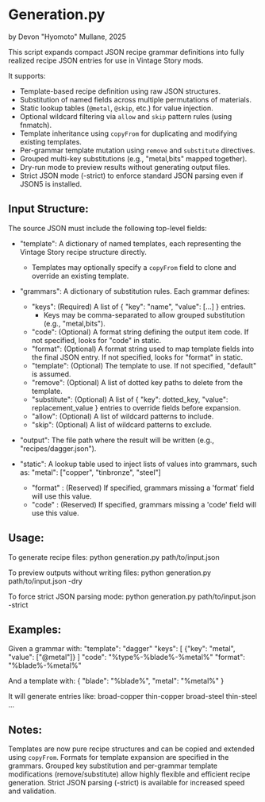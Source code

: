 # Generation.py
by Devon "Hyomoto" Mullane, 2025

This script expands compact JSON recipe grammar definitions into fully realized
recipe JSON entries for use in Vintage Story mods.

It supports:
- Template-based recipe definition using raw JSON structures.
- Substitution of named fields across multiple permutations of materials.
- Static lookup tables (`@metal`, `@skip`, etc.) for value injection.
- Optional wildcard filtering via `allow` and `skip` pattern rules (using fnmatch).
- Template inheritance using `copyFrom` for duplicating and modifying existing templates.
- Per-grammar template mutation using `remove` and `substitute` directives.
- Grouped multi-key substitutions (e.g., "metal,bits" mapped together).
- Dry-run mode to preview results without generating output files.
- Strict JSON mode (-strict) to enforce standard JSON parsing even if JSON5 is installed.

Input Structure:
----------------
The source JSON must include the following top-level fields:

- "template": A dictionary of named templates, each representing the Vintage Story recipe structure directly.
  - Templates may optionally specify a `copyFrom` field to clone and override an existing template.

- "grammars": A dictionary of substitution rules. Each grammar defines:
  - "keys": (Required) A list of { "key": "name", "value": [...] } entries. 
    - Keys may be comma-separated to allow grouped substitution (e.g., "metal,bits").
  - "code": (Optional) A format string defining the output item code. If not specified, looks for "code" in static.
  - "format": (Optional) A format string used to map template fields into the final JSON entry. If not specified, looks for "format" in static.
  - "template": (Optional) The template to use. If not specified, "default" is assumed.
  - "remove": (Optional) A list of dotted key paths to delete from the template.
  - "substitute": (Optional) A list of { "key": dotted_key, "value": replacement_value } entries to override fields before expansion.
  - "allow": (Optional) A list of wildcard patterns to include.
  - "skip": (Optional) A list of wildcard patterns to exclude.

- "output": The file path where the result will be written (e.g., "recipes/dagger.json").

- "static": A lookup table used to inject lists of values into grammars, such as:
  "metal": ["copper", "tinbronze", "steel"]
  - "format" : (Reserved) If specified, grammars missing a 'format' field will use this value.
  - "code" : (Reserved) If specified, grammars missing a 'code' field will use this value.

Usage:
------
To generate recipe files:
    python generation.py path/to/input.json

To preview outputs without writing files:
    python generation.py path/to/input.json -dry

To force strict JSON parsing mode:
    python generation.py path/to/input.json -strict

Examples:
---------
Given a grammar with:
    "template": "dagger"
    "keys": [ {"key": "metal", "value": ["@metal"]} ]
    "code": "%type%-%blade%-%metal%"
    "format": "%blade%-%metal%"

And a template with:
    {
        "blade": "%blade%",
        "metal": "%metal%"
    }

It will generate entries like:
    broad-copper
    thin-copper
    broad-steel
    thin-steel
    ...

Notes:
------
Templates are now pure recipe structures and can be copied and extended using `copyFrom`.
Formats for template expansion are specified in the grammars.
Grouped key substitution and per-grammar template modifications (remove/substitute) allow highly flexible and efficient recipe generation.
Strict JSON parsing (-strict) is available for increased speed and validation.
